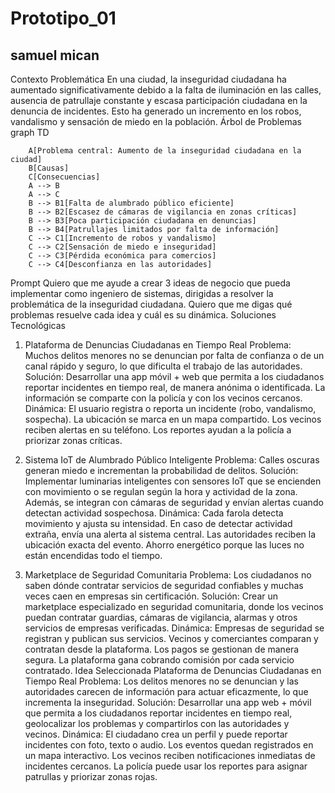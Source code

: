 # Prototipo_01
## samuel mican 

Contexto Problemática
En una ciudad, la inseguridad ciudadana ha aumentado significativamente debido a la falta de iluminación en las calles, ausencia de patrullaje constante y escasa participación ciudadana en la denuncia de incidentes. Esto ha generado un incremento en los robos, vandalismo y sensación de miedo en la población.
Árbol de Problemas
graph TD
```mermiad
    A[Problema central: Aumento de la inseguridad ciudadana en la ciudad]
    B[Causas]
    C[Consecuencias]
    A --> B
    A --> C
    B --> B1[Falta de alumbrado público eficiente]
    B --> B2[Escasez de cámaras de vigilancia en zonas críticas]
    B --> B3[Poca participación ciudadana en denuncias]
    B --> B4[Patrullajes limitados por falta de información]
    C --> C1[Incremento de robos y vandalismo]
    C --> C2[Sensación de miedo e inseguridad]
    C --> C3[Pérdida económica para comercios]
    C --> C4[Desconfianza en las autoridades]
````
Prompt
Quiero que me ayude a crear 3 ideas de negocio que pueda implementar como ingeniero de sistemas, dirigidas a resolver la problemática de la inseguridad ciudadana. Quiero que me digas qué problemas resuelve cada idea y cuál es su dinámica.
Soluciones Tecnológicas

1. Plataforma de Denuncias Ciudadanas en Tiempo Real
Problema:
Muchos delitos menores no se denuncian por falta de confianza o de un canal rápido y seguro, lo que dificulta el trabajo de las autoridades.
Solución:
Desarrollar una app móvil + web que permita a los ciudadanos reportar incidentes en tiempo real, de manera anónima o identificada. La información se comparte con la policía y con los vecinos cercanos.
Dinámica:
El usuario registra o reporta un incidente (robo, vandalismo, sospecha).
La ubicación se marca en un mapa compartido.
Los vecinos reciben alertas en su teléfono.
Los reportes ayudan a la policía a priorizar zonas críticas.

2. Sistema IoT de Alumbrado Público Inteligente
Problema:
Calles oscuras generan miedo e incrementan la probabilidad de delitos.
Solución:
Implementar luminarias inteligentes con sensores IoT que se encienden con movimiento o se regulan según la hora y actividad de la zona. Además, se integran con cámaras de seguridad y envían alertas cuando detectan actividad sospechosa.
Dinámica:
Cada farola detecta movimiento y ajusta su intensidad.
En caso de detectar actividad extraña, envía una alerta al sistema central.
Las autoridades reciben la ubicación exacta del evento.
Ahorro energético porque las luces no están encendidas todo el tiempo.

3. Marketplace de Seguridad Comunitaria
Problema:
Los ciudadanos no saben dónde contratar servicios de seguridad confiables y muchas veces caen en empresas sin certificación.
Solución:
Crear un marketplace especializado en seguridad comunitaria, donde los vecinos puedan contratar guardias, cámaras de vigilancia, alarmas y otros servicios de empresas verificadas.
Dinámica:
Empresas de seguridad se registran y publican sus servicios.
Vecinos y comerciantes comparan y contratan desde la plataforma.
Los pagos se gestionan de manera segura.
La plataforma gana cobrando comisión por cada servicio contratado.
Idea Seleccionada
Plataforma de Denuncias Ciudadanas en Tiempo Real
Problema:
Los delitos menores no se denuncian y las autoridades carecen de información para actuar eficazmente, lo que incrementa la inseguridad.
Solución:
Desarrollar una app web + móvil que permita a los ciudadanos reportar incidentes en tiempo real, geolocalizar los problemas y compartirlos con las autoridades y vecinos.
Dinámica:
El ciudadano crea un perfil y puede reportar incidentes con foto, texto o audio.
Los eventos quedan registrados en un mapa interactivo.
Los vecinos reciben notificaciones inmediatas de incidentes cercanos.
La policía puede usar los reportes para asignar patrullas y priorizar zonas rojas.


